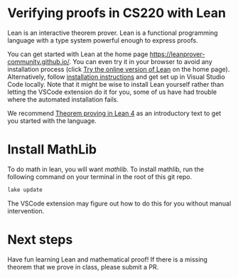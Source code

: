 # Verifying proofs in CS220 with Lean

Lean is an interactive theorem prover. Lean is a functional programming language with a type 
system powerful enough to express proofs.

You can get started with Lean at the home page https://leanprover-community.github.io/. You can 
even try it in your browser to avoid any installation process (click [Try the online version of Lean](https://live.lean-lang.org/) on the home page). Alternatively, follow [installation instructions](https://lean-lang.org/install/) and get set up in Visual Studio Code locally. Note that it might 
be wise to install Lean yourself rather than letting the VSCode extension do it for you, some of us
have had trouble where the automated installation fails.

We recommend [Theorem proving in Lean 4](https://lean-lang.org/theorem_proving_in_lean4/) as an
introductory text to get you started with the language.

# Install MathLib

To do math in lean, you will want *mathlib*. To install mathlib, run the following command on your terminal in the root of this git repo.

```bash
lake update
```

The VSCode extension may figure out how to do this for you without manual intervention.

# Next steps

Have fun learning Lean and mathematical proof! If there is a missing theorem that we prove in class,
please submit a PR.
